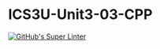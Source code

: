 # ICS3U-Unit3-03-CPP

[![GitHub's Super Linter](https://github.com/trent-hodgins-01/ICS3U-Unit3-03-CPP//workflows/GitHub's%20Super%20Linter/badge.svg)](https://github.com/trent-hodgins-01/ICS3U-Unit3-03-CPP//actions)
